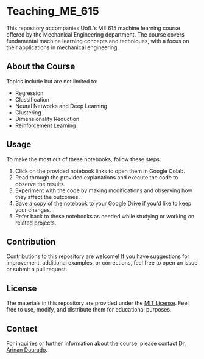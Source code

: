 # Teaching_ME_615
This repository accompanies UofL's ME 615 machine learning course offered by the Mechanical Engineering department. The course covers fundamental machine learning concepts and techniques, with a focus on their applications in mechanical engineering.

## About the Course
Topics include but are not limited to:

- Regression
- Classification
- Neural Networks and Deep Learning
- Clustering
- Dimensionality Reduction
- Reinforcement Learning

## Usage

To make the most out of these notebooks, follow these steps:

1. Click on the provided notebook links to open them in Google Colab.
2. Read through the provided explanations and execute the code to observe the results.
3. Experiment with the code by making modifications and observing how they affect the outcomes.
4. Save a copy of the notebook to your Google Drive if you'd like to keep your changes.
5. Refer back to these notebooks as needed while studying or working on related projects.

## Contribution

Contributions to this repository are welcome! If you have suggestions for improvement, additional examples, or corrections, feel free to open an issue or submit a pull request.

## License

The materials in this repository are provided under the [MIT License](LICENSE). Feel free to use, modify, and distribute them for educational purposes.

## Contact

For inquiries or further information about the course, please contact [Dr. Arinan Dourado](mailto:arinan.dourado@louisville.edu).

